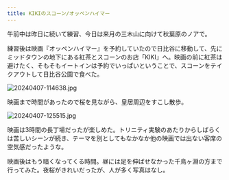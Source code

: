 ```yaml
---
title: KIKIのスコーン/オッペンハイマー
---
```


午前中は昨日に続いて練習、今日は来月の三木山に向けて秋葉原のノアで。

練習後は映画『オッペンハイマー』を予約していたので日比谷に移動して、先にミッドタウンの地下にある紅茶とスコーンのお店「KIKI」へ。映画の前に紅茶は避けたく、そもそもイートインは予約でいっぱいということで、スコーンをテイクアウトして日比谷公園で食べた。

![20240407-114638.jpg](https://ceshmina-photos.s3.ap-northeast-1.amazonaws.com/202404/20240407-114638.jpg)

映画まで時間があったので桜を見ながら、皇居周辺をすこし散歩。

![20240407-125515.jpg](https://ceshmina-photos.s3.ap-northeast-1.amazonaws.com/202404/20240407-125515.jpg)

映画は3時間の長丁場だったが楽しめた。トリニティ実験のあたりからしばらくは苦しいシーンが続き、テーマを別としてもなかなか他の映画では出ない客席の空気感だったような。

映画後はもう暗くなってくる時間。昼には足を伸ばせなかった千鳥ヶ淵の方まで行ってみた。夜桜がきれいだったが、人が多く写真はなし。
